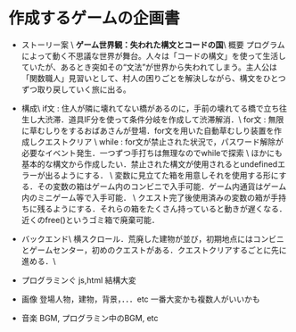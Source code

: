 # 作成するゲームの企画書
* ストーリー案 \\
**ゲーム世界観：失われた構文とコードの国**\\
概要 プログラムによって動く不思議な世界が舞台。人々は「コードの構文」を使って生活していたが、あるとき突如その“文法”が世界から失われてしまう。主人公は「関数職人」見習いとして、村人の困りごとを解決しながら、構文をひとつずつ取り戻していく旅に出る。

* 構成\\
if文 : 住人が隣に壊れてない橋があるのに，手前の壊れてる橋で立ち往生し大渋滞．道具IF分を使って条件分岐を作成して渋滞解消．\\
for文 : 無限に草むしりをするおばあさんが登場．for文を用いた自動草むしり装置を作成しクエストクリア \\
while : for文が禁止された状況で，パスワード解除が必要なイベント発生．一つずつ手打ちは無理なのでwhileで探索 \\
ほかにも基本的な構文から作成したい．禁止された構文が使用されるとundefinedエラーが出るようにする．
\\
変数に見立てた箱を用意しそれを使用する形にする．その変数の箱はゲーム内のコンビニで入手可能．ゲーム内通貨はゲーム内のミニゲーム等で入手可能．
\\
クエスト完了後使用済みの変数の箱が手持ちに残るようにする．それらの箱をたくさん持っていると動きが遅くなる．近くのfree()というゴミ箱で廃棄可能．
 
* バックエンド\\
横スクロール．荒廃した建物が並び，初期地点にはコンビニとゲームセンター，初めのクエストがある．クエストクリアするごとに先に進める．\\

* プログラミンぐ
js,html 結構大変

* 画像
登場人物，建物，背景，．．．etc 一番大変かも複数人がいいかも

* 音楽
BGM, プログラミン中のBGM, etc